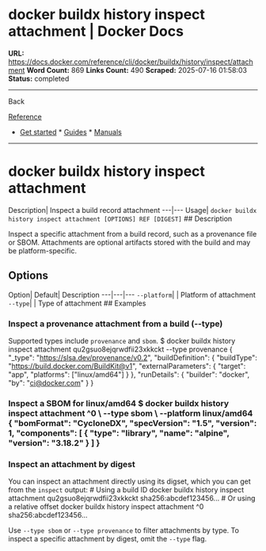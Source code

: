 # docker buildx history inspect attachment | Docker Docs

**URL:** https://docs.docker.com/reference/cli/docker/buildx/history/inspect/attachment
**Word Count:** 869
**Links Count:** 490
**Scraped:** 2025-07-16 01:58:03
**Status:** completed

---

Back

[Reference](https://docs.docker.com/reference/)

  * [Get started](https://docs.docker.com/get-started/)   * [Guides](https://docs.docker.com/guides/)   * [Manuals](https://docs.docker.com/manuals/)

* * *

# docker buildx history inspect attachment

Description| Inspect a build record attachment   ---|---   Usage| `docker buildx history inspect attachment [OPTIONS] REF [DIGEST]`      ## Description

Inspect a specific attachment from a build record, such as a provenance file or SBOM. Attachments are optional artifacts stored with the build and may be platform-specific.

## Options

Option| Default| Description   ---|---|---   `--platform`| | Platform of attachment   `--type`| | Type of attachment      ## Examples

### Inspect a provenance attachment from a build \(--type\)

Supported types include `provenance` and `sbom`.               $ docker buildx history inspect attachment qu2gsuo8ejqrwdfii23xkkckt --type provenance     {       "_type": "https://slsa.dev/provenance/v0.2",       "buildDefinition": {         "buildType": "https://build.docker.com/BuildKit@v1",         "externalParameters": {           "target": "app",           "platforms": ["linux/amd64"]         }       },       "runDetails": {         "builder": "docker",         "by": "ci@docker.com"       }     }     

### Inspect a SBOM for linux/amd64               $ docker buildx history inspect attachment ^0 \       --type sbom \       --platform linux/amd64     {       "bomFormat": "CycloneDX",       "specVersion": "1.5",       "version": 1,       "components": [         {           "type": "library",           "name": "alpine",           "version": "3.18.2"         }       ]     }     

### Inspect an attachment by digest

You can inspect an attachment directly using its digset, which you can get from the `inspect` output:               # Using a build ID     docker buildx history inspect attachment qu2gsuo8ejqrwdfii23xkkckt sha256:abcdef123456...          # Or using a relative offset     docker buildx history inspect attachment ^0 sha256:abcdef123456...     

Use `--type sbom` or `--type provenance` to filter attachments by type. To inspect a specific attachment by digest, omit the `--type` flag.